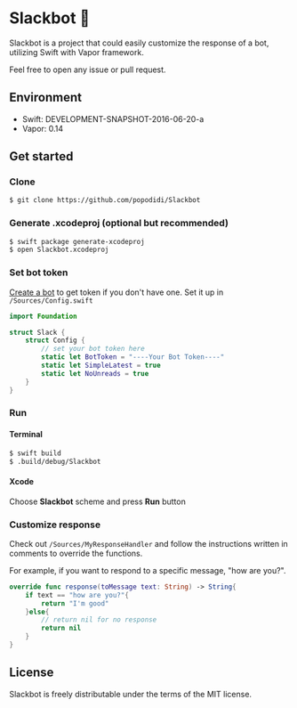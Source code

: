 # Slackbot 🤖

Slackbot is a project that could easily customize the response of a bot, utilizing Swift with Vapor framework.

Feel free to open any issue or pull request.

## Environment

- Swift: DEVELOPMENT-SNAPSHOT-2016-06-20-a 
- Vapor: 0.14


## Get started

### Clone

```bash
$ git clone https://github.com/popodidi/Slackbot
```

### Generate .xcodeproj (optional but recommended)

```bash
$ swift package generate-xcodeproj
$ open Slackbot.xcodeproj
```

### Set bot token

[Create a bot](https://my.slack.com/services/new/bot) to get token if you don't have one.
Set it up in `/Sources/Config.swift`

```swift
import Foundation

struct Slack {
    struct Config {
    	// set your bot token here
        static let BotToken = "----Your Bot Token----"
        static let SimpleLatest = true
        static let NoUnreads = true
    }
}

```

### Run

#### Terminal

```bash
$ swift build
$ .build/debug/Slackbot
```

#### Xcode

Choose **Slackbot** scheme and press **Run** button

### Customize response

Check out `/Sources/MyResponseHandler` and follow the instructions written in comments to override the functions.

For example, if you want to respond to a specific message, "how are you?".

```swift
override func response(toMessage text: String) -> String{
	if text == "how are you?"{
		return "I'm good"
	}else{
		// return nil for no response
		return nil
	}
}
```


## License

Slackbot is freely distributable under the terms of the MIT license.

<!--
## Deploy

[![Deploy](https://www.herokucdn.com/deploy/button.svg)](https://heroku.com/deploy)

## Documentation

View [Vapor](https://github.com/qutheory/vapor) for documentation.

## Requirements

Swift 3.0 preview 2 is required (Xcode 8 beta 2 on macOS). 

Works on Ubuntu, Docker, Heroku, macOS.

Run the following script to check if you have Swift 3.0 beta 2 properly installed and configured.

```
curl -sL check.qutheory.io | bash
```

## Building

Visit [Getting Started](http://docs.qutheory.io) in the documentation.

### Compiling

If you have the [Vapor Toolbox](https://github.com/qutheory/vapor-toolbox), use `vapor new <project-name>` to create your new application.

Then run `vapor build` and `vapor run`.

Otherwise, clone this repo and run `swift build` to compile your application, then run `.build/debug/App`.

### Xcode 8

Run `vapor xcode` which will create the Xcode Project and open Xcode 8.

![Xcode](https://cloud.githubusercontent.com/assets/1342803/15592631/3e740df8-2373-11e6-8624-3c89260322aa.png)

## Deploying

Check the [Vapor](https://github.com/qutheory/vapor) documentation for more in-depth deployment instructions.

### Upstart

To start your `Vapor` site automatically when the server is booted, add this file to your server.

You can check if Upstart is installed with 

```sh
initctl --version
```

You may need to install Upstart if it is not already on your installation of Linux.

```sh
sudo apt-get install upstart
```

`/etc/init/vapor-example.conf`

```conf
description "Vapor Example"

start on startup

env PORT=8080

exec /home/<user_name>/vapor-example/.build/release/App --env=production
```

You additionally have access to the following commands for starting and stopping your server.

```shell
sudo stop vapor-example
sudo start vapor-example
```

The following script is useful for upgrading your website.

```shell
git pull
swift build --configuration release
sudo stop vapor-example
sudo start vapor-example
```

### Heroku

Use the `vapor heroku` commands in the Vapor Toolbox to push to Heroku.

### Docker

You can run this demo application locally in a Linux environment using Docker.

Make sure you have installed the Vapor Toolbox.

1. Ensure [Docker](https://www.docker.com) is installed on your local machine.
2. Start the Docker terminal
3. cd into `vapor-example`
4. Create the Dockerfile `vapor docker init`
5. Build the container `vapor docker build`
6. Run the container `vapor docker run`
7. Optionally enter the container `vapor docker enter`
5. Configure VirtualBox to [forward ports 8080 to 8080](https://www.virtualbox.org/manual/ch06.html)
6. Visit http://0.0.0.0:8080

### Nginx / Supervisor

You can also run your Vapor app through Nginx.  It’s recommended you use [Supervisor](http://supervisord.org) to run the app instance to protect against crashes and ensure it’s always running.

#### Supervisor

To setup Vapor running through Supervisor, follow these steps:

`apt-get install -y supervisor`

Edit the config below to match your environment and place it in `/etc/supervisor/conf.d/your-app.conf`:

```shell
[program:your-app]
command=/path/to/app/.build/release/App serve --ip=127.0.0.1 --port=8080
directory=/path/to/app
user=www-data
stdout_logfile=/var/log/supervisor/%(program_name)-stdout.log
stderr_logfile=/var/log/supervisor/%(program_name)-stderr.log
```

Now register the app with Supervisor and start it up:
```shell
supervisorctl reread
supervisorctl add your-app
supervisorctl start your-app # `add` may have auto-started, so disregard an “already started” error here
```

#### Nginx

With the app now running via Supervisor, you can use this sample nginx config to proxy it through Nginx:

```nginx
server {
	server_name your.host;
	listen 80;

	root /path/to/app/Public;

	# Serve all public/static files via nginx and then fallback to Vapor for the rest
	try_files $uri @proxy;

	location @proxy {
		# Make sure the port here matches the port in your Supervisor config
		proxy_pass http://127.0.0.1:8080;
		proxy_pass_header Server;
		proxy_set_header Host $host;
		proxy_set_header X-Real-IP $remote_addr;
		proxy_set_header X-Forwarded-For $proxy_add_x_forwarded_for;
		proxy_connect_timeout 3s;
		proxy_read_timeout 10s;
	}
}
```
-->
